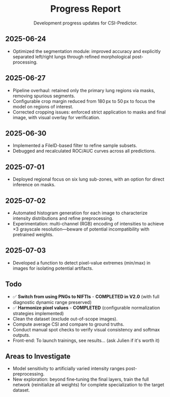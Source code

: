 <div align="center">

# Progress Report

Development progress updates for CSI-Predictor.

</div>

## 2025-06-24

- Optimized the segmentation module: improved accuracy and explicitly separated left/right lungs through refined morphological post-processing.

## 2025-06-27

- Pipeline overhaul: retained only the primary lung regions via masks, removing spurious segments.
- Configurable crop margin reduced from 180 px to 50 px to focus the model on regions of interest.
- Corrected cropping issues: enforced strict application to masks and final image, with visual overlay for verification.

## 2025-06-30

- Implemented a FileID-based filter to refine sample subsets.
- Debugged and recalculated ROC/AUC curves across all predictions.

## 2025-07-01

- Deployed regional focus on six lung sub-zones, with an option for direct inference on masks.

## 2025-07-02

- Automated histogram generation for each image to characterize intensity distributions and refine preprocessing.
- Experimentation: multi-channel (RGB) encoding of intensities to achieve ×3 grayscale resolution—beware of potential incompatibility with pretrained weights.

## 2025-07-03

- Developed a function to detect pixel-value extremes (min/max) in images for isolating potential artifacts.

## Todo

- ✅ **Switch from using PNGs to NIFTIs** - **COMPLETED in V2.0** (with full diagnostic dynamic range preserved)
- ✅ **Harmonize pixel values** - **COMPLETED** (configurable normalization strategies implemented)
- Clean the dataset (exclude out-of-scope images).
- Compute average CSI and compare to ground truths.
- Conduct manual spot checks to verify visual consistency and softmax outputs.
- Front-end: To launch trainings, see results... (ask Julien if it's worth it)

## Areas to Investigate

- Model sensitivity to artificially varied intensity ranges post-preprocessing.
- New exploration: beyond fine‑tuning the final layers, train the full network (reinitialize all weights) for complete specialization to the target dataset.
